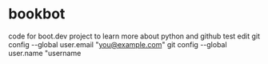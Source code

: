 # bookbot
code for boot.dev project to learn more about python and github
test edit
git config --global user.email "you@example.com"
git config --global user.name "username